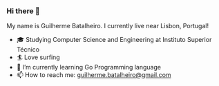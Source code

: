 ### Hi there 👋

My name is Guilherme Batalheiro. I currently live near Lisbon, Portugal!

- 🎓 Studying Computer Science and Engineering at Instituto Superior Técnico
- 🏄 Love surfing
- 🌱 I’m currently learning Go Programming language
- 📫 How to reach me: guilherme.batalheiro@gmail.com
